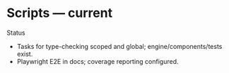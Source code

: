 # Scripts — current

Status

- Tasks for type-checking scoped and global; engine/components/tests exist.
- Playwright E2E in docs; coverage reporting configured.
